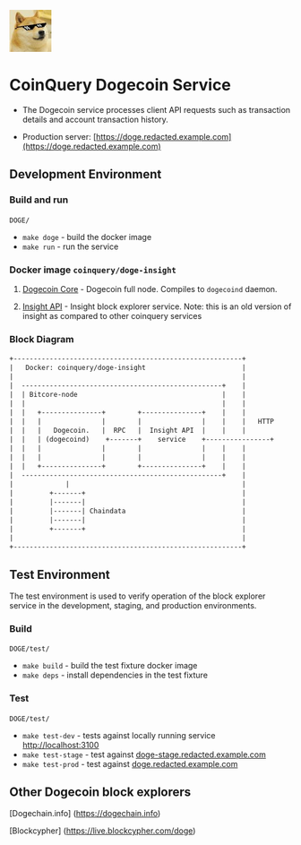 
![shades](IMG_0094a.jpg)
# CoinQuery Dogecoin Service

* The Dogecoin service processes client API requests such as transaction details and account transaction history.

* Production server:
[https://doge.redacted.example.com](https://doge.redacted.example.com)

## Development Environment

### Build and run
`DOGE/`
* `make doge` - build the docker image
* `make run` - run the service

### Docker image `coinquery/doge-insight`

1. [Dogecoin Core](https://github.com/dogecoin) - Dogecoin full node.  Compiles to `dogecoind` daemon.

2. [Insight API](https://github.com/blockrange/insight-api-dogecoin) - Insight block explorer service.  Note: this is an old version of insight as compared to other coinquery services

### Block Diagram

```
+---------------------------------------------------------+
|   Docker: coinquery/doge-insight                        |
|                                                         |
|  --------------------------------------------------+    |
|  | Bitcore-node                                    |    |
|  |                                                 |    |
|  |   +---------------+        +---------------+    |    |
|  |   |               |        |               |    |    |   HTTP
|  |   |   Dogecoin.   |  RPC   |  Insight API  |    |    |
|  |   | (dogecoind)    +-------+    service    +----------------+
|  |   |               |        |               |    |    |
|  |   |               |        |               |    |    |
|  |   +---------------+        +---------------+    |    |
|  --------------------------------------------------+    |
|             |                                           |
|         +-------+                                       |
|         |-------|                                       |
|         |-------| Chaindata                             |
|         |-------|                                       |
|         +-------+                                       |
|                                                         |
+---------------------------------------------------------+

```


## Test Environment
The test environment is used to verify operation of the block explorer service in the development, staging, and production environments.

### Build

`DOGE/test/`
* `make build` - build the test fixture docker image
* `make deps` - install dependencies in the test fixture

### Test

`DOGE/test/`
* `make test-dev` - tests against locally running service [http://localhost:3100](http://localhost:3100)
* `make test-stage` - test against [doge-stage.redacted.example.com](https://doge-stage.redacted.example.com)
* `make test-prod` - test against [doge.redacted.example.com](https://doge.redacted.example.com)


## Other Dogecoin block explorers
[Dogechain.info]
(https://dogechain.info)

[Blockcypher]
(https://live.blockcypher.com/doge)

